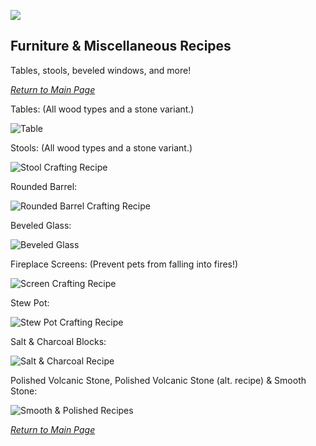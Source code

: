 ![](https://github.com/l1nkl3/ValleyCraft/blob/gh-pages/wiki-images/banner_furniture.png)

## Furniture & Miscellaneous Recipes

Tables, stools, beveled windows, and more!

_[Return to Main Page](https://github.com/l1nkl3/ValleyCraft/blob/gh-pages/docs/index.md)_

Tables: (All wood types and a stone variant.)

![Table](https://github.com/l1nkl3/ValleyCraft/blob/gh-pages/wiki-images/table.png)

Stools: (All wood types and a stone variant.)

![Stool Crafting Recipe](https://github.com/l1nkl3/ValleyCraft/blob/gh-pages/wiki-images/stool.png)

Rounded Barrel:

![Rounded Barrel Crafting Recipe](https://github.com/l1nkl3/ValleyCraft/blob/gh-pages/wiki-images/rounded_barrel.png)

Beveled Glass:

![Beveled Glass](https://github.com/l1nkl3/ValleyCraft/blob/gh-pages/wiki-images/beveled_glass.png)

Fireplace Screens: (Prevent pets from falling into fires!)

![Screen Crafting Recipe](https://github.com/l1nkl3/ValleyCraft/blob/gh-pages/wiki-images/screen.png)

Stew Pot:

![Stew Pot Crafting Recipe](https://github.com/l1nkl3/ValleyCraft/blob/gh-pages/wiki-images/stew_pot.png)

Salt & Charcoal Blocks:

![Salt & Charcoal Recipe](https://github.com/l1nkl3/ValleyCraft/blob/gh-pages/wiki-images/blocks.png)


Polished Volcanic Stone, Polished Volcanic Stone (alt. recipe) & Smooth Stone:

![Smooth & Polished Recipes](https://github.com/l1nkl3/ValleyCraft/blob/gh-pages/wiki-images/cutting.png)

_[Return to Main Page](https://github.com/l1nkl3/ValleyCraft/blob/gh-pages/docs/index.md)_
